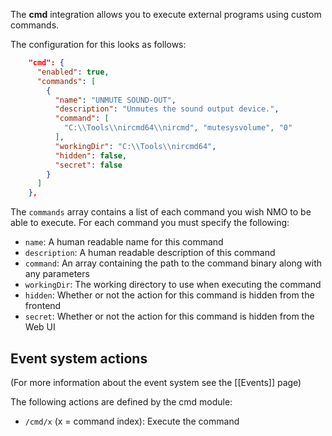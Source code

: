 The **cmd** integration allows you to execute external programs using custom commands.

The configuration for this looks as follows:

```json
    "cmd": {
      "enabled": true,
      "commands": [
        {
          "name": "UNMUTE SOUND-OUT",
          "description": "Unmutes the sound output device.",
          "command": [
            "C:\\Tools\\nircmd64\\nircmd", "mutesysvolume", "0"
          ],
          "workingDir": "C:\\Tools\\nircmd64",
          "hidden": false,
          "secret": false
        }
      ]
    },
```

The `commands` array contains a list of each command you wish NMO to be able to execute. For each command you must specify the following:

* `name`: A human readable name for this command
* `description`: A human readable description of this command
* `command`: An array containing the path to the command binary along with any parameters
* `workingDir`: The working directory to use when executing the command
* `hidden`: Whether or not the action for this command is hidden from the frontend
* `secret`: Whether or not the action for this command is hidden from the Web UI

## Event system actions
(For more information about the event system see the [[Events]] page)

The following actions are defined by the cmd module:

* `/cmd/x` (x = command index): Execute the command
